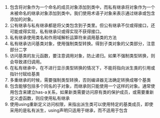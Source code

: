 1. 包含将对象作为一个命名的成员对象添加到类中，而私有继承将对象作为一个未被命名的继承对象添加到类中。我们使用术语子对象来表示通过继承或包含添加的对象。
2. 公有继承与私有继承都是将父类包含到子类里。但公有继承不仅或得接口，还可能或得实现，私有继承只或得实现不获得接口。
3. 私有继承使用类名和作用域解析运算符来调用基类的方法
4. 私有继承访问基类对象，使用强制类型转换。得到子类对象的父类部分，注意部分二字
5. 访问基类的友元函数，要注意调用对象，防止递归。如果不强制类型转换，则会导致递归调用。
6. 在私有继承中，在不进行显示类型转换的情况下，不能将指向派生类的引用或指针付赋给基类
7. 多重继承的时候，需要强制类型转换，否则编译器无法确定转换成哪个基类
8. 包含能够包括多个同名的子对象，而继承则只能使用一个这样的对象。通常使用包含来建立has-a关系，如果新类需要访问原有类的保护成员，或需要重新定义虚函数，则应使用私有继承
9. 使用using重新定义访问权限，来指出派生类可以使用特定的基类成员，即使采用的是私有派生，using声明只适用于继承，而不适用于包含






































